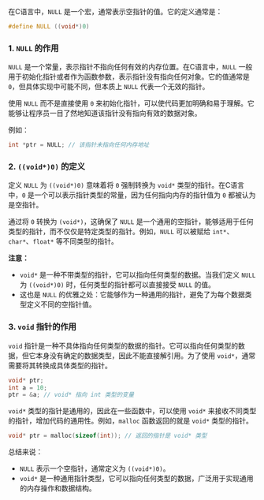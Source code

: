 在C语言中，`NULL` 是一个宏，通常表示空指针的值。它的定义通常是：

```c
#define NULL ((void*)0)
```

### 1. `NULL` 的作用
`NULL` 是一个常量，表示指针不指向任何有效的内存位置。在C语言中，`NULL` 一般用于初始化指针或者作为函数参数，表示指针没有指向任何对象。它的值通常是 `0`，但具体实现中可能不同，但本质上 `NULL` 代表一个无效的指针。

使用 `NULL` 而不是直接使用 `0` 来初始化指针，可以使代码更加明确和易于理解。它能够让程序员一目了然地知道该指针没有指向有效的数据对象。

例如：

```c
int *ptr = NULL; // 该指针未指向任何内存地址
```

### 2. `((void*)0)` 的定义
定义 `NULL` 为 `((void*)0)` 意味着将 `0` 强制转换为 `void*` 类型的指针。在C语言中，`0` 是一个可以表示指针类型的常量，因为任何指向内存的指针值为 `0` 都被认为是空指针。

通过将 `0` 转换为 `(void*)`，这确保了 `NULL` 是一个通用的空指针，能够适用于任何类型的指针，而不仅仅是特定类型的指针。例如，`NULL` 可以被赋给 `int*`、`char*`、`float*` 等不同类型的指针。

**注意：**
- `void*` 是一种不带类型的指针，它可以指向任何类型的数据。当我们定义 `NULL` 为 `((void*)0)` 时，任何类型的指针都可以直接接受 `NULL` 的值。
- 这也是 `NULL` 的优雅之处：它能够作为一种通用的指针，避免了为每个数据类型定义不同的空指针值。

### 3. `void` 指针的作用
`void` 指针是一种不具体指向任何类型的数据的指针。它可以指向任何类型的数据，但它本身没有确定的数据类型，因此不能直接解引用。为了使用 `void*`，通常需要将其转换成具体类型的指针。

```c
void* ptr;
int a = 10;
ptr = &a; // void* 指向 int 类型的变量
```

`void*` 类型的指针是通用的，因此在一些函数中，可以使用 `void*` 来接收不同类型的指针，增加代码的通用性。例如，`malloc` 函数返回的就是 `void*` 类型的指针。

```c
void* ptr = malloc(sizeof(int)); // 返回的指针是 void* 类型
```

总结来说：
- `NULL` 表示一个空指针，通常定义为 `((void*)0)`。
- `void*` 是一种通用指针类型，它可以指向任何类型的数据，广泛用于实现通用的内存操作和数据结构。